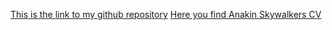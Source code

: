 [This is the link to my github repository](https://github.com/greenfox-academy/gaborki "Gaborki Repository")
[Here you find Anakin Skywalkers CV](https://github.com/gaborki/gaborki.github.io.git/index.html "Anakin Skywalker")
